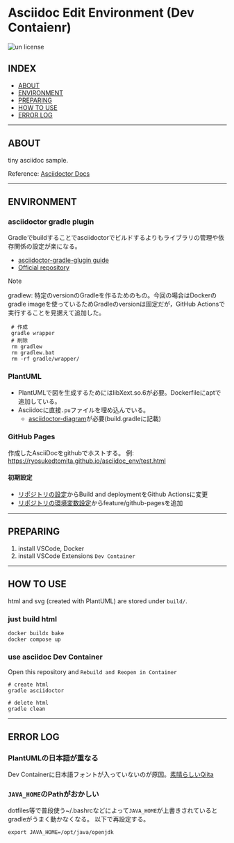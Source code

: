 # Asciidoc Edit Environment (Dev Contaienr)

![un license](https://img.shields.io/github/license/RyosukeDTomita/asciidoc_env)

## INDEX

- [ABOUT](#about)
- [ENVIRONMENT](#environment)
- [PREPARING](#preparing)
- [HOW TO USE](#how-to-use)
- [ERROR LOG](#error-log)

---

## ABOUT

tiny asciidoc sample.

Reference: [Asciidoctor Docs](https://docs.asciidoctor.org/)

---

## ENVIRONMENT

### asciidoctor gradle plugin

Gradleでbuildすることでasciidoctorでビルドするよりもライブラリの管理や依存関係の設定が楽になる。

- [asciidoctor-gradle-glugin guide](https://asciidoctor.github.io/asciidoctor-gradle-plugin/master)
- [Official repository](https://github.com/asciidoctor/asciidoctor-gradle-plugin)

> [!NOTE]
> gradlew: 特定のversionのGradleを作るためのもの。今回の場合はDockerのgradle imageを使っているためGradleのversionは固定だが，GitHub Actionsで実行することを見据えて追加した。
> 
> ```shell
>  # 作成
>  gradle wrapper
>  # 削除
>  rm gradlew
>  rm gradlew.bat
>  rm -rf gradle/wrapper/
>  ```

### PlantUML

- PlantUMLで図を生成するためにはlibXext.so.6が必要。Dockerfileにaptで追加している。
- Asciidocに直接`.pu`ファイルを埋め込んでいる。
  - [asciidoctor-diagram](https://docs.asciidoctor.org/gradle-plugin/latest/asciidoctor-diagram/)が必要(build.gradleに記載)

### GitHub Pages

作成したAsciiDocをgithubでホストする。
例: https://ryosukedtomita.github.io/asciidoc_env/test.html

#### 初期設定

- [リポジトリの設定](https://github.com/RyosukeDTomita/asciidoc_env/settings/pages)からBuild and deploymentをGithub Actionsに変更
- [リポジトリの環境変数設定](https://github.com/RyosukeDTomita/asciidoc_env/settings/environments/)からfeature/github-pagesを追加

---

## PREPARING

1. install VSCode, Docker
2. install VSCode Extensions `Dev Container`

---

## HOW TO USE

html and svg (created with PlantUML) are stored under `build/`.

### just build html

```shell
docker buildx bake
docker compose up
```

### use asciidoc Dev Container

Open this repository and `Rebuild and Reopen in Container`

```shell
# create html
gradle asciidoctor

# delete html
gradle clean
```

---

## ERROR LOG

### PlantUMLの日本語が重なる

Dev Containerに日本語フォントが入っていないのが原因。[素晴らしいQiita](https://qiita.com/yomon8/items/a3e016b7ffc3e4fbb7e5)

### `JAVA_HOME`のPathがおかしい

dotfiles等で普段使う~/.bashrcなどによって`JAVA_HOME`が上書きされているとgradleがうまく動かなくなる。
以下で再設定する。

```shell
export JAVA_HOME=/opt/java/openjdk
```

